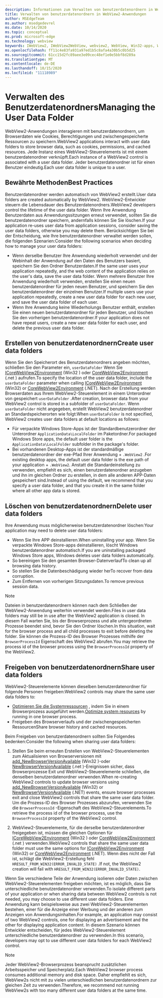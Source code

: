 ```yaml
---
description: Informationen zum Verwalten von benutzerdatenordnern in WebView2-Anwendungen
title: Verwalten von benutzerdatenordnern in WebView2-Anwendungen
author: MSEdgeTeam
ms.author: msedgedevrel
ms.date: 10/14/2020
ms.topic: conceptual
ms.prod: microsoft-edge
ms.technology: webview
keywords: IWebView2, IWebView2WebView, webview2, WebView, Win32-apps, Win32, Edge, ICoreWebView2, ICoreWebView2Host, Browser-Steuerelement, Edge-HTML, benutzerdatenordner
ms.openlocfilehash: ff11c4e83fa931a97ed1b5c8afa4a30b5c0b5d25
ms.sourcegitcommit: 61cc15d2fc89aee3e09cec48ef1e0e5bbf8d289a
ms.translationtype: MT
ms.contentlocale: de-DE
ms.lasthandoff: 10/15/2020
ms.locfileid: "11118989"
---
```

# <span data-ttu-id="68cc2-104">Verwalten des Benutzerdatenordners</span><span class="sxs-lookup"><span data-stu-id="68cc2-104">Managing the User Data Folder</span></span>  

<span data-ttu-id="68cc2-105">WebView2-Anwendungen interagieren mit benutzerdatenordnern, um Browserdaten wie Cookies, Berechtigungen und zwischengespeicherte Ressourcen zu speichern.</span><span class="sxs-lookup"><span data-stu-id="68cc2-105">WebView2 applications interact with user data folders to store browser data, such as cookies, permissions, and cached resources.</span></span>  <span data-ttu-id="68cc2-106">Jede Instanz eines WebView2-Steuerelements ist mit einem benutzerdatenordner verknüpft.</span><span class="sxs-lookup"><span data-stu-id="68cc2-106">Each instance of a WebView2 control is associated with a user data folder.</span></span>  <span data-ttu-id="68cc2-107">Jeder benutzerdatenordner ist für einen Benutzer eindeutig.</span><span class="sxs-lookup"><span data-stu-id="68cc2-107">Each user data folder is unique to a user.</span></span>  

## <span data-ttu-id="68cc2-108">Bewährte Methoden</span><span class="sxs-lookup"><span data-stu-id="68cc2-108">Best Practices</span></span>  

<span data-ttu-id="68cc2-109">Benutzerdatenordner werden automatisch von WebView2 erstellt.</span><span class="sxs-lookup"><span data-stu-id="68cc2-109">User data folders are created automatically by WebView2.</span></span>  <span data-ttu-id="68cc2-110">WebView2-Entwickler steuern die Lebensdauer des Benutzerdatenordners.</span><span class="sxs-lookup"><span data-stu-id="68cc2-110">WebView2 developers control the lifetime of the user data folder.</span></span>  <span data-ttu-id="68cc2-111">Wenn Ihre Anwendung Benutzerdaten aus Anwendungssitzungen erneut verwendet, sollten Sie die benutzerdatenordner speichern, andernfalls können Sie Sie löschen.</span><span class="sxs-lookup"><span data-stu-id="68cc2-111">If your application re-uses user data from application sessions, consider saving the user data folders, otherwise you may delete them.</span></span>  <span data-ttu-id="68cc2-112">Berücksichtigen Sie bei der Entscheidung, wie Ihre benutzerdatenordner verwaltet werden sollen, die folgenden Szenarien:</span><span class="sxs-lookup"><span data-stu-id="68cc2-112">Consider the following scenarios when deciding how to manage your user data folders:</span></span>  

*   <span data-ttu-id="68cc2-113">Wenn derselbe Benutzer Ihre Anwendung wiederholt verwendet und der Webinhalt der Anwendung auf den Daten des Benutzers basiert, speichern Sie den Ordner Benutzerdaten.</span><span class="sxs-lookup"><span data-stu-id="68cc2-113">If the same user uses your application repeatedly, and the web content of the application relies on the user's data, save the user data folder.</span></span>  <span data-ttu-id="68cc2-114">Wenn mehrere Benutzer Ihre Anwendung wiederholt verwenden, erstellen Sie einen neuen benutzerdatenordner für jeden neuen Benutzer, und speichern Sie den benutzerdatenordner der einzelnen Benutzer.</span><span class="sxs-lookup"><span data-stu-id="68cc2-114">If multiple users use your application repeatedly, create a new user data folder for each new user, and save the user data folder of each user.</span></span>
*   <span data-ttu-id="68cc2-115">Wenn Ihre Anwendung keine Wiederholungs Benutzer enthält, erstellen Sie einen neuen benutzerdatenordner für jeden Benutzer, und löschen Sie den vorherigen benutzerdatenordner.</span><span class="sxs-lookup"><span data-stu-id="68cc2-115">If your application does not have repeat users, create a new user data folder for each user, and delete the previous user data folder.</span></span>  

## <span data-ttu-id="68cc2-116">Erstellen von benutzerdatenordnern</span><span class="sxs-lookup"><span data-stu-id="68cc2-116">Create user data folders</span></span>  

<span data-ttu-id="68cc2-117">Wenn Sie den Speicherort des Benutzerdatenordners angeben möchten, schließen Sie den Parameter ein, `userDataFolder` Wenn Sie [ICoreWebView2Environment](/microsoft-edge/webview2/reference/win32/icorewebview2environment) \(Win32 \) oder [CoreWebView2Environment](/dotnet/api/microsoft.web.webview2.core.corewebview2environment) \(.net \) aufrufen.</span><span class="sxs-lookup"><span data-stu-id="68cc2-117">To specify the location of the user data folder, include the `userDataFolder` parameter when calling [ICoreWebView2Environment](/microsoft-edge/webview2/reference/win32/icorewebview2environment) \(Win32\) or [CoreWebView2Environment](/dotnet/api/microsoft.web.webview2.core.corewebview2environment) \(.NET\).</span></span>  <span data-ttu-id="68cc2-118">Nach der Erstellung werden Browserdaten aus Ihrem WebView2-Steuerelement in einem Unterordner von gespeichert `userDataFolder` .</span><span class="sxs-lookup"><span data-stu-id="68cc2-118">After creation, browser data from your WebView2 control is stored in a subfolder of `userDataFolder`.</span></span>  <span data-ttu-id="68cc2-119">Wenn `userDataFolder` nicht angegeben, erstellt WebView2 benutzerdatenordner an Standardspeicherorten wie folgt:</span><span class="sxs-lookup"><span data-stu-id="68cc2-119">When `userDataFolder` is not specified, WebView2 creates user data folders at default locations as follows:</span></span>  

*   <span data-ttu-id="68cc2-120">Für verpackte Windows Store-Apps ist der Standardbenutzerordner der Unterordner `ApplicationData\LocalFolder` im Paketordner.</span><span class="sxs-lookup"><span data-stu-id="68cc2-120">For packaged Windows Store apps, the default user folder is the `ApplicationData\LocalFolder` subfolder in the package's  folder.</span></span>  
*   <span data-ttu-id="68cc2-121">Bei vorhandenen Desktop-Apps ist der standardmäßige benutzerdatenordner der exe-Pfad Ihrer Anwendung + `.WebView2` .</span><span class="sxs-lookup"><span data-stu-id="68cc2-121">For existing desktop apps, the default user data folder is the exe path of your application + `.WebView2`.</span></span>  <span data-ttu-id="68cc2-122">Anstatt die Standardeinstellung zu verwenden, empfiehlt es sich, einen benutzerdatenordner anzugeben und ihn im gleichen Ordner zu erstellen, in dem alle anderen APP-Daten gespeichert sind.</span><span class="sxs-lookup"><span data-stu-id="68cc2-122">Instead of using the default, we recommend that you specify a user data folder, and that you create it in the same folder where all other app data is stored.</span></span>  

## <span data-ttu-id="68cc2-123">Löschen von benutzerdatenordnern</span><span class="sxs-lookup"><span data-stu-id="68cc2-123">Delete user data folders</span></span>  

<span data-ttu-id="68cc2-124">Ihre Anwendung muss möglicherweise benutzerdatenordner löschen:</span><span class="sxs-lookup"><span data-stu-id="68cc2-124">Your application may need to delete user data folders:</span></span>  

*   <span data-ttu-id="68cc2-125">Wenn Sie Ihre APP deinstallieren.</span><span class="sxs-lookup"><span data-stu-id="68cc2-125">When uninstalling your app.</span></span>  <span data-ttu-id="68cc2-126">Wenn Sie verpackte Windows Store-apps deinstallieren, löscht Windows benutzerdatenordner automatisch.</span><span class="sxs-lookup"><span data-stu-id="68cc2-126">If you are uninstalling packaged Windows Store apps, Windows deletes user data folders automatically.</span></span>  
*   <span data-ttu-id="68cc2-127">So bereinigen Sie den gesamten Browser-Datenverlauf</span><span class="sxs-lookup"><span data-stu-id="68cc2-127">To clean up all browsing data history.</span></span>  
*   <span data-ttu-id="68cc2-128">So stellen Sie die Datenbeschädigung wieder her</span><span class="sxs-lookup"><span data-stu-id="68cc2-128">To recover from data corruption.</span></span>  
*   <span data-ttu-id="68cc2-129">Zum Entfernen von vorherigen Sitzungsdaten.</span><span class="sxs-lookup"><span data-stu-id="68cc2-129">To remove previous session data.</span></span>  

> [!NOTE]
> <span data-ttu-id="68cc2-130">Dateien in benutzerdatenordnern können nach dem Schließen der WebView2-Anwendung weiterhin verwendet werden.</span><span class="sxs-lookup"><span data-stu-id="68cc2-130">Files in user data folders may still be in use after the WebView2 application is closed.</span></span>  <span data-ttu-id="68cc2-131">In diesem Fall warten Sie, bis der Browserprozess und alle untergeordneten Prozesse beendet sind, bevor Sie den Ordner löschen.</span><span class="sxs-lookup"><span data-stu-id="68cc2-131">In this situation, wait for the browser process and all child processes to exit before deleting the folder.</span></span>  <span data-ttu-id="68cc2-132">Sie können die Prozess-ID des Browser Prozesses mithilfe der `BrowserProcessId` Eigenschaft des WebView2 abrufen.</span><span class="sxs-lookup"><span data-stu-id="68cc2-132">You may retrieve the process id of the browser process using the `BrowserProcessId` property of the WebView2.</span></span>  

## <span data-ttu-id="68cc2-133">Freigeben von benutzerdatenordnern</span><span class="sxs-lookup"><span data-stu-id="68cc2-133">Share user data folders</span></span>  

<span data-ttu-id="68cc2-134">WebView2-Steuerelemente können dieselben benutzerdatenordner für folgende Personen freigeben:</span><span class="sxs-lookup"><span data-stu-id="68cc2-134">WebView2 controls may share the same user data folders to:</span></span>  

*   <span data-ttu-id="68cc2-135">[Optimieren Sie die Systemressourcen](../concepts/process-model.md) , indem Sie in einem Browserprozess ausgeführt werden.</span><span class="sxs-lookup"><span data-stu-id="68cc2-135">[Optimize system resources](../concepts/process-model.md) by running in one browser process.</span></span>  
*   <span data-ttu-id="68cc2-136">Freigeben des Browserverlaufs und der zwischengespeicherten Ressourcen</span><span class="sxs-lookup"><span data-stu-id="68cc2-136">Share browser history and cached resources.</span></span>  

<span data-ttu-id="68cc2-137">Beim Freigeben von benutzerdatenordnern sollten Sie Folgendes bedenken:</span><span class="sxs-lookup"><span data-stu-id="68cc2-137">Consider the following when sharing user data folders:</span></span>  

1.  <span data-ttu-id="68cc2-138">Stellen Sie beim erneuten Erstellen von WebView2-Steuerelementen zum Aktualisieren von Browserversionen mit [add_NewBrowserVersionAvailable](/microsoft-edge/webview2/reference/win32/icorewebview2environment#add_newbrowserversionavailable) \(Win32 \)-oder [NewBrowserVersionAvailable](/dotnet/api/microsoft.web.webview2.core.corewebview2environment.newbrowserversionavailable) \(.net \)-Ereignissen sicher, dass Browserprozesse Exit und WebView2-Steuerelemente schließen, die denselben benutzerdatenordner verwenden.</span><span class="sxs-lookup"><span data-stu-id="68cc2-138">When re-creating WebView2 controls to update browser versions using [add_NewBrowserVersionAvailable](/microsoft-edge/webview2/reference/win32/icorewebview2environment#add_newbrowserversionavailable) \(Win32\) or [NewBrowserVersionAvailable](/dotnet/api/microsoft.web.webview2.core.corewebview2environment.newbrowserversionavailable) \(.NET\) events, ensure browser processes exit and close WebView2 controls that share the same user data folder.</span></span>  <span data-ttu-id="68cc2-139">Um die Prozess-ID des Browser Prozesses abzurufen, verwenden Sie die `BrowserProcessId` -Eigenschaft des WebView2-Steuerelements.</span><span class="sxs-lookup"><span data-stu-id="68cc2-139">To retrieve the process id of the browser process, use the `BrowserProcessId` property of the WebView2 control.</span></span>  

2.  <span data-ttu-id="68cc2-140">WebView2-Steuerelemente, für die derselbe benutzerdatenordner freigegeben ist, müssen die gleichen Optionen für [ICoreWebView2Environment](/microsoft-edge/webview2/reference/win32/icorewebview2environment) \(Win32 \) oder [CoreWebView2Environment](/dotnet/api/microsoft.web.webview2.core.corewebview2environment) \(.net \) verwenden.</span><span class="sxs-lookup"><span data-stu-id="68cc2-140">WebView2 controls that share the same user data folder must use the same options for [ICoreWebView2Environment](/microsoft-edge/webview2/reference/win32/icorewebview2environment) \(Win32\) or [CoreWebView2Environment](/dotnet/api/microsoft.web.webview2.core.corewebview2environment) \(.NET\).</span></span>  <span data-ttu-id="68cc2-141">Wenn dies nicht der Fall ist, schlägt die WebView2-Erstellung fehl `HRESULT_FROM_WIN32(ERROR_INVALID_STATE)` .</span><span class="sxs-lookup"><span data-stu-id="68cc2-141">If not, the WebView2 creation will fail with `HRESULT_FROM_WIN32(ERROR_INVALID_STATE)`.</span></span>  

<span data-ttu-id="68cc2-142">Wenn Sie verschiedene Teile der Anwendung isolieren oder Daten zwischen WebView2-Steuerelementen freigeben möchten, ist es möglich, dass Sie unterschiedliche benutzerdatenordner verwenden.</span><span class="sxs-lookup"><span data-stu-id="68cc2-142">To isolate different parts of your application or when sharing data between WebView2 controls is not needed, you may choose to use different user data folders.</span></span>  <span data-ttu-id="68cc2-143">Eine Anwendung kann beispielsweise aus zwei WebView2-Steuerelementen bestehen, einer für die Anzeige einer Werbung und der anderen zum Anzeigen von Anwendungsinhalten.</span><span class="sxs-lookup"><span data-stu-id="68cc2-143">For example, an application may consist of two WebView2 controls, one for displaying an advertisement and the other for displaying application content.</span></span>  <span data-ttu-id="68cc2-144">In diesem Szenario können Entwickler entscheiden, für jedes WebView2-Steuerelement unterschiedliche benutzerdatenordner zu verwenden.</span><span class="sxs-lookup"><span data-stu-id="68cc2-144">In this scenario, developers may opt to use different user data folders for each WebView2 control.</span></span>  

> [!NOTE]
> <span data-ttu-id="68cc2-145">Jeder WebView2-Browserprozess beansprucht zusätzlichen Arbeitsspeicher und Speicherplatz.</span><span class="sxs-lookup"><span data-stu-id="68cc2-145">Each WebView2 browser process consumes additional memory and disk space.</span></span>  <span data-ttu-id="68cc2-146">Daher empfiehlt es sich, WebView2s nicht mit zu vielen unterschiedlichen benutzerdatenordnern zur gleichen Zeit zu verwenden.</span><span class="sxs-lookup"><span data-stu-id="68cc2-146">Therefore, we recommend not running WebView2s with too many different user data folders at the same time.</span></span>  
